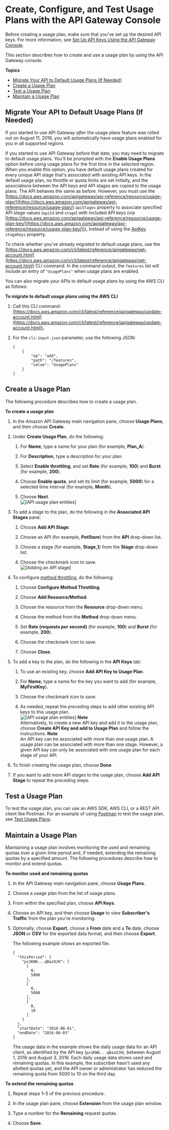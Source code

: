 # Create, Configure, and Test Usage Plans with the API Gateway Console<a name="api-gateway-create-usage-plans-with-console"></a>

Before creating a usage plan, make sure that you've set up the desired API keys\. For more information, see [Set Up API Keys Using the API Gateway Console](api-gateway-setup-api-key-with-console.md)\.

This section describes how to create and use a usage plan by using the API Gateway console\.

**Topics**
+ [Migrate Your API to Default Usage Plans \(If Needed\)](#api-gateway-usage-plan-migrate-to-default)
+ [Create a Usage Plan](#api-gateway-usage-plan-create)
+ [Test a Usage Plan](#api-gateway-usage-plan-test-console)
+ [Maintain a Usage Plan](#api-gateway-usage-plan-manage-usage)

## Migrate Your API to Default Usage Plans \(If Needed\)<a name="api-gateway-usage-plan-migrate-to-default"></a>

If you started to use API Gateway *after* the usage plans feature was rolled out on August 11, 2016, you will automatically have usage plans enabled for you in all supported regions\.

If you started to use API Gateway before that date, you may need to migrate to default usage plans\. You'll be prompted with the **Enable Usage Plans** option before using usage plans for the first time in the selected region\. When you enable this option, you have default usage plans created for every unique API stage that's associated with existing API keys\. In the default usage plan, no throttle or quota limits are set initially, and the associations between the API keys and API stages are copied to the usage plans\. The API behaves the same as before\. However, you must use the [https://docs.aws.amazon.com/apigateway/api-reference/resource/usage-plan/](https://docs.aws.amazon.com/apigateway/api-reference/resource/usage-plan/) `apiStages` property to associate specified API stage values \(`apiId` and `stage`\) with included API keys \(via [https://docs.aws.amazon.com/apigateway/api-reference/resource/usage-plan-key/](https://docs.aws.amazon.com/apigateway/api-reference/resource/usage-plan-key/)\), instead of using the [ApiKey](https://docs.aws.amazon.com/apigateway/api-reference/resource/api-key/) `stageKeys` property\.

To check whether you've already migrated to default usage plans, use the [https://docs.aws.amazon.com/cli/latest/reference/apigateway/get-account.html](https://docs.aws.amazon.com/cli/latest/reference/apigateway/get-account.html) CLI command\. In the command output, the `features` list will include an entry of `"UsagePlans"` when usage plans are enabled\.

You can also migrate your APIs to default usage plans by using the AWS CLI as follows:

**To migrate to default usage plans using the AWS CLI**

1. Call this CLI command: [https://docs.aws.amazon.com/cli/latest/reference/apigateway/update-account.html](https://docs.aws.amazon.com/cli/latest/reference/apigateway/update-account.html)\.

1. For the `cli-input-json` parameter, use the following JSON:

   ```
   [
       {
           "op": "add",
           "path": "/features",
           "value": "UsagePlans"
       }
   ]
   ```

## Create a Usage Plan<a name="api-gateway-usage-plan-create"></a>

The following procedure describes how to create a usage plan\.

**To create a usage plan**

1. In the Amazon API Gateway main navigation pane, choose **Usage Plans**, and then choose **Create**\.

1. Under **Create Usage Plan**, do the following:

   1. For **Name**, type a name for your plan \(for example, **Plan\_A**\)\. 

   1. For **Description**, type a description for your plan\. 

   1. Select **Enable throttling**, and set **Rate** \(for example, **100**\) and **Burst** \(for example, **200**\)\. 

   1. Choose **Enable quota**, and set its limit \(for example, **5000**\) for a selected time interval \(for example, **Month**\)\.

   1.  Choose **Next**\.  
![\[API usage plan entities\]](http://docs.aws.amazon.com/apigateway/latest/developerguide/images/api-gateway-usage-plan-keys-create-setup.png)

1. To add a stage to the plan, do the following in the **Associated API Stages** pane: 

   1. Choose **Add API Stage**\. 

   1. Choose an API \(for example, **PetStore**\) from the **API** drop\-down list\. 

   1. Choose a stage \(for example, **Stage\_1**\) from the **Stage** drop\-down list\. 

   1. Choose the checkmark icon to save\.  
![\[Adding an API stage\]](http://docs.aws.amazon.com/apigateway/latest/developerguide/images/api-gateway-usage-plan-keys-create-add-stage.png)

1. To configure [method throttling](api-gateway-request-throttling.md#apig-request-throttling-stage-and-method-level-limits), do the following:

   1. Choose **Configure Method Throttling**\.

   1. Choose **Add Resource/Method**\.

   1. Choose the resource from the **Resource** drop\-down menu\.

   1. Choose the method from the **Method** drop\-down menu\.

   1. Set **Rate \(requests per second\)** \(for example, **100**\) and **Burst** \(for example, **200**\)\.

   1. Choose the checkmark icon to save\.

   1. Choose **Close**\.

1. To add a key to the plan, do the following in the **API Keys** tab:

   1. To use an existing key, choose **Add API Key to Usage Plan**\. 

   1. For **Name**, type a name for the key you want to add \(for example, **MyFirstKey**\)\.

   1. Choose the checkmark icon to save\.

   1. As needed, repeat the preceding steps to add other existing API keys to this usage plan\.  
![\[API usage plan entities\]](http://docs.aws.amazon.com/apigateway/latest/developerguide/images/api-gateway-usage-plan-keys-create-add-key.png)
**Note**  
Alternatively, to create a new API key and add it to the usage plan, choose **Create API Key and add to Usage Plan** and follow the instructions\.
**Note**  
An API key can be associated with more than one usage plan\. A usage plan can be associated with more than one stage\. However, a given API key can only be associated with one usage plan for each stage of your API\.

1. To finish creating the usage plan, choose **Done**\.

1. If you want to add more API stages to the usage plan, choose **Add API Stage** to repeat the preceding steps\.

## Test a Usage Plan<a name="api-gateway-usage-plan-test-console"></a>

To test the usage plan, you can use an AWS SDK, AWS CLI, or a REST API client like Postman\. For an example of using [Postman](https://www.getpostman.com/) to test the usage plan, see [Test Usage Plans](api-gateway-create-usage-plans-with-rest-api.md#api-gateway-usage-plan-test-with-postman)\.

## Maintain a Usage Plan<a name="api-gateway-usage-plan-manage-usage"></a>

Maintaining a usage plan involves monitoring the used and remaining quotas over a given time period and, if needed, extending the remaining quotas by a specified amount\. The following procedures describe how to monitor and extend quotas\.

**To monitor used and remaining quotas**

1. In the API Gateway main navigation pane, choose **Usage Plans**\.

1. Choose a usage plan from the list of usage plans\.

1. From within the specified plan, choose **API Keys**\.

1. Choose an API key, and then choose **Usage** to view **Subscriber's Traffic** from the plan you're monitoring\.

1. Optionally, choose **Export**, choose a **From** date and a **To** date, choose **JSON** or **CSV** for the exported data format, and then choose **Export**\.

   The following example shows an exported file\. 

   ```
   {
     "thisPeriod": {
       "px1KW6...qBazOJH": [
         [
           0,
           5000
         ],
         [
           0,
           5000
         ],
         [
           0,
           10
         ]
       ]
     },
     "startDate": "2016-08-01",
     "endDate": "2016-08-03"
   }
   ```

   The usage data in the example shows the daily usage data for an API client, as identified by the API key \(`px1KW6...qBazOJH`\), between August 1, 2016 and August 3, 2016\. Each daily usage data shows used and remaining quotas\. In this example, the subscriber hasn't used any allotted quotas yet, and the API owner or administrator has reduced the remaining quota from 5000 to 10 on the third day\.

**To extend the remaining quotas**

1. Repeat steps 1–3 of the previous procedure\.

1. In the usage plan pane, choose **Extension** from the usage plan window\.

1. Type a number for the **Remaining** request quotas\.

1. Choose **Save**\.